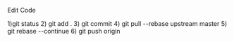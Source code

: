 Edit Code

1)git status
2) git add .
3) git commit
4) git pull --rebase upstream master
5) git rebase --continue
6) git push origin 
